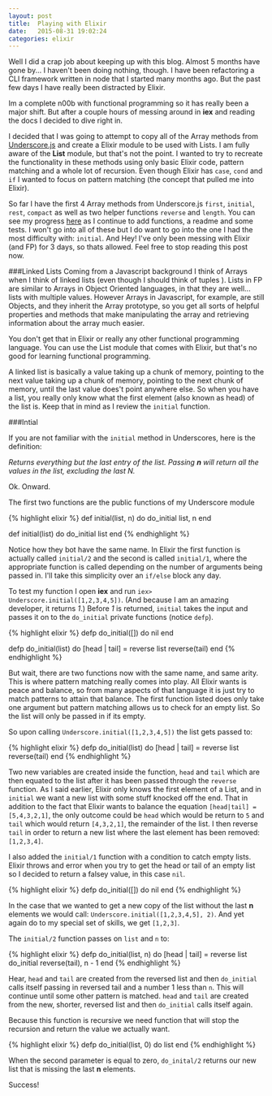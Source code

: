 ```yaml
---
layout: post
title:  Playing with Elixir
date:   2015-08-31 19:02:24
categories: elixir
---
```


Well I did a crap job about keeping up with this blog. Almost 5 months have gone by... I haven't been doing nothing, though. I have been refactoring a CLI framework written in node that I started many months ago. But the past few days I have really been distracted by Elixir.

Im a complete n00b with functional programming so it has really been a major shift. But after a couple hours of messing around in **iex** and reading the docs I decided to dive right in.

I decided that I was going to attempt to copy all of the Array methods from [Underscore.js](http://underscorejs.org) and create a Elixir module to be used with Lists. I am fully aware of the **List** module, but that's not the point. I wanted to try to recreate the functionality in these methods using only basic Elixir code, pattern matching and a whole lot of recursion. Even though Elixir has `case`, `cond` and `if` I wanted to focus on pattern matching (the concept that pulled me into Elixir).

So far I have the first 4 Array methods from Underscore.js `first`, `initial`, `rest`, `compact` as well as two helper functions `reverse` and `length`. You can see my progress [here](https://github.com/connormckelvey/learning-elixir) as I continue to add functions, a readme and some tests. I won't go into all of these but I do want to go into the one I had the most difficulty with: `initial`. And Hey! I've only been messing with Elixir (and FP) for 3 days, so thats allowed. Feel free to stop reading this post now.

###Linked Lists
Coming from a Javascript background I think of Arrays when I think of linked lists (even though I should think of tuples ). Lists in FP are similar to Arrays in Object Oriented languages, in that they are well... lists with multiple values. However Arrays in Javascript, for example, are still Objects, and they inherit the Array prototype, so you get all sorts of helpful properties and methods that make manipulating the array and retrieving information about the array much easier.

You don't get that in Elixir or really any other functional programming language. You can use the List module that comes with Elixir, but that's no good for learning functional programming.

A linked list is basically a value taking up a chunk of memory, pointing to the next value taking up a chunk of memory, pointing to the next chunk of memory, until the last value does't point anywhere else. So when you have a list, you really only know what the first element (also known as head) of the list is. Keep that in mind as I review the `initial` function.

###Intial

If you are not familiar with the `initial` method in Underscores, here is the definition:

_Returns everything but the last entry of the list. Passing **n** will
  return all the values in the list, excluding the last N._

Ok. Onward.


The first two functions are the public functions of my Underscore module

{% highlight elixir %}
def initial(list, n) do
  do_initial list, n
end

def initial(list) do
  do_initial list
end
{% endhighlight %}

Notice how they bot have the same name. In Elixir the first function is actually called `initial/2` and the second is called `initial/1`, where the appropriate function is called depending on the number of arguments being passed in. I'll take this simplicity over an `if/else` block any day.

To test my function I open **iex** and run `iex> Underscore.initial([1,2,3,4,5])`. (And because I am an amazing developer, it returns _1_.)  Before _1_ is returned, `initial` takes the input and passes it on to the `do_initial` private functions (notice `defp`).

{% highlight elixir %}
defp do_initial([]) do
  nil
end

defp do_initial(list) do
  [head | tail] = reverse list
  reverse(tail)
end
{% endhighlight %}

But wait, there are two functions now with the same name, and same arity. This is where pattern matching really comes into play. All Elixir wants is peace and balance, so from many aspects of that language it is just try to match patterns to attain that balance. The first function listed does only take one argument but pattern matching allows us to check for an empty list. So the list will only be passed in if its empty.

So upon calling `Underscore.initial([1,2,3,4,5])` the list gets passed to:

{% highlight elixir %}
defp do_initial(list) do
  [head | tail] = reverse list
  reverse(tail)
end
{% endhighlight %}

Two new variables are created inside the function, `head` and `tail` which are then equated to the list after it has been passed through the `reverse` function. As I said earlier, Elixir only knows the first element of a List, and in `initial` we want a new list with some stuff knocked off the end. That in addition to the fact that Elixir wants to balance the equation `[head|tail] = [5,4,3,2,1]`, the only outcome could be `head` which would be return to `5` and `tail` which would return `[4,3,2,1]`, the remainder of the list. I then reverse `tail` in order to return a new list where the last element has been removed: `[1,2,3,4]`.

I also added the `initial/1` function with a condition to catch empty lists. Elixir throws and error when you try to get the head or tail of an empty list so I decided to return a falsey value, in this case `nil`.

{% highlight elixir %}
defp do_initial([]) do
  nil
end
{% endhighlight %}

In the case that we wanted to get a new copy of the list without the last **n** elements we would call: `Underscore.initial([1,2,3,4,5], 2)`. And yet again do to my special set of skills, we get `[1,2,3]`.

The `initial/2` function passes on `list` and `n` to:

{% highlight elixir %}
defp do_initial(list, n) do
  [head | tail] = reverse list
  do_initial reverse(tail), n - 1
end
{% endhighlight %}

Hear, `head` and `tail` are created from the reversed list and then `do_initial` calls itself passing in reversed tail and a number 1 less than `n`. This will continue until some other pattern is matched. `head` and `tail` are created from the new, shorter, reversed list and then `do_initial` calls itself again.

Because this function is recursive we need function that will stop the recursion and return the value we actually want.

{% highlight elixir %}
defp do_initial(list, 0) do
  list
end
{% endhighlight %}

When the second parameter is equal to zero, `do_inital/2` returns our new list that is missing the last **n** elements.

Success!
